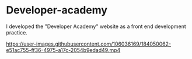 # Developer-academy


I developed the "Developer Academy" website as a front end development practice.


https://user-images.githubusercontent.com/106036169/184050062-e51ac755-ff36-4975-a17c-2054b9edad49.mp4

